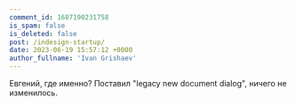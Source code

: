 ```yaml
---
comment_id: 1687190231758
is_spam: false
is_deleted: false
post: /indesign-startup/
date: 2023-06-19 15:57:12 +0000
author_fullname: 'Ivan Grishaev'
---
```


Евгений, где именно? Поставил "legacy new document dialog", ничего не изменилось.

